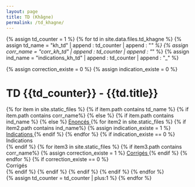 ```yaml
---
layout: page
title: TD (Khâgne)
permalink: /td_khagne/
---
```


{% assign td_counter = 1 %}
{% for td in site.data.files.td_khagne %}
{% assign td_name = "kh_td" | append : td_counter | append : "_" %}
{% assign corr_name = "corr_kh_td" | append : td_counter | append : "_" %}
{% assign ind_name = "indications_kh_td" | append : td_counter | append : "_" %}

{% assign correction_existe = 0 %}
{% assign indication_existe = 0 %}
<div class="chapter">
	<h1 class="chapter-title">TD {{td_counter}} - {{td.title}}</h1> 
	<div class="link-container">
		<div class="cours-exo">
        {% for item in site.static_files %}
        {% if item.path contains td_name %}
            {% if item.path contains corr_name%}
            {% else %}
            {% if item.path contains ind_name %}
            {% else %}
                <a href="{{item.path}}"> 
					<i class="ri-puzzle-fill"></i> 
                    <span>Enoncés</span>
                </a>
                {% for item2 in site.static_files %}
                    {% if item2.path contains ind_name%}
                        {% assign indication_existe = 1 %}
                        <a href="{{item2.path}}">
                            <i class="ri-lightbulb-flash-fill"></i>
                            <span>Indications</span>
                        </a>
                    {% endif %}
                {% endfor %}
                {% if indication_existe == 0 %}
                        <div class="link-placeholder"> 
                            <i class="ri-lightbulb-flash-fill"></i>
                            <span>Indications</span>
                        </div>
                {% endif %}
                {% for item3 in site.static_files %}
                    {% if item3.path contains corr_name%}
                        {% assign correction_existe = 1 %}
                        <a href="{{item3.path}}"> 
                            <i class="ri-file-fill"></i> 
                            <span>Corrigés</span>
                        </a>
                    {% endif %}
                {% endfor %}
                {% if correction_existe == 0 %}
                        <div class="link-placeholder"> 
                            <i class="ri-file-fill"></i> 
                            <span>Corrigés</span>
                        </div>
                {% endif %}
                {% endif %}
            {% endif %}
        {% endif %}
        {% endfor %}
        </div>
    </div>
</div>
{% assign td_counter = td_counter | plus:1 %}
{% endfor %}
